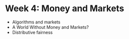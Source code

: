 # Week 4: Money and Markets

* Algorithms and markets
* A World Without Money and Markets?
* Distributive fairness
